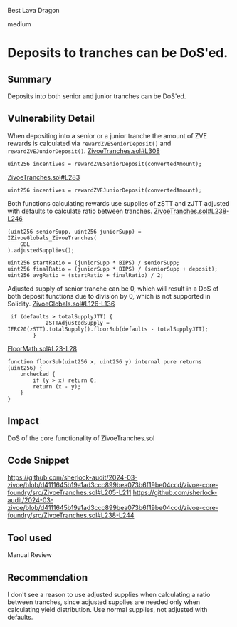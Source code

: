 Best Lava Dragon

medium

# Deposits to tranches can be DoS'ed.

## Summary
Deposits into both senior and junior tranches can be DoS'ed.
## Vulnerability Detail
When depositing into a senior or a junior tranche the amount of ZVE rewards is calculated via `rewardZVESeniorDeposit()` and `rewardZVEJuniorDeposit()`.
[ZivoeTranches.sol#L308](https://github.com/sherlock-audit/2024-03-zivoe/blob/d4111645b19a1ad3ccc899bea073b6f19be04ccd/zivoe-core-foundry/src/ZivoeTranches.sol#L308)
```solidity
uint256 incentives = rewardZVESeniorDeposit(convertedAmount);
```
[ZivoeTranches.sol#L283](https://github.com/sherlock-audit/2024-03-zivoe/blob/d4111645b19a1ad3ccc899bea073b6f19be04ccd/zivoe-core-foundry/src/ZivoeTranches.sol#L283)
```solidity
uint256 incentives = rewardZVEJuniorDeposit(convertedAmount);
```
Both functions calculating rewards use supplies of zSTT and zJTT adjusted with defaults to calculate ratio between tranches.
[ZivoeTranches.sol#L238-L246](https://github.com/sherlock-audit/2024-03-zivoe/blob/d4111645b19a1ad3ccc899bea073b6f19be04ccd/zivoe-core-foundry/src/ZivoeTranches.sol#L238-L246)
```solidity
(uint256 seniorSupp, uint256 juniorSupp) = IZivoeGlobals_ZivoeTranches(
    GBL
).adjustedSupplies();

uint256 startRatio = (juniorSupp * BIPS) / seniorSupp;
uint256 finalRatio = (juniorSupp * BIPS) / (seniorSupp + deposit);
uint256 avgRatio = (startRatio + finalRatio) / 2;
```

Adjusted supply of senior tranche can be 0, which will result in a DoS of both deposit functions due to division by 0, which is not supported in Solidity.
[ZivoeGlobals.sol#L126-L136](https://github.com/sherlock-audit/2024-03-zivoe/blob/d4111645b19a1ad3ccc899bea073b6f19be04ccd/zivoe-core-foundry/src/ZivoeGlobals.sol#L126-L136)
```solidity
 if (defaults > totalSupplyJTT) {
            zSTTAdjustedSupply = IERC20(zSTT).totalSupply().floorSub(defaults - totalSupplyJTT);
        }
```
[FloorMath.sol#L23-L28](https://github.com/sherlock-audit/2024-03-zivoe/blob/d4111645b19a1ad3ccc899bea073b6f19be04ccd/zivoe-core-foundry/src/libraries/FloorMath.sol#L23-L28)
```solidity
function floorSub(uint256 x, uint256 y) internal pure returns (uint256) {
    unchecked {
        if (y > x) return 0;
        return (x - y);
    }
}
```
## Impact
DoS of the core functionality of ZivoeTranches.sol
## Code Snippet
https://github.com/sherlock-audit/2024-03-zivoe/blob/d4111645b19a1ad3ccc899bea073b6f19be04ccd/zivoe-core-foundry/src/ZivoeTranches.sol#L205-L211
https://github.com/sherlock-audit/2024-03-zivoe/blob/d4111645b19a1ad3ccc899bea073b6f19be04ccd/zivoe-core-foundry/src/ZivoeTranches.sol#L238-L244
## Tool used

Manual Review

## Recommendation
I don't see a reason to use adjusted supplies when calculating a ratio between tranches, since adjusted supplies are needed only when calculating yield distribution. Use normal supplies, not adjusted with defaults.